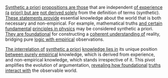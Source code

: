 
[Synthetic a priori](1/_Synthetic%20a%20Priori) [propositions are those](3/3/1/3/3/2/3/.Limitations%20of%20Reason) that are independent [of experience (a](1/1/3/2/2/1/3/3/.Experience-based) [priori) but are](2/1/3/3/1/3/3/.Presumption) [not derived solely](1/1/3/2/1/.Derivation) from the definition of terms (synthetic). [These statements provide](1/2/1/2/2/3/3/.Practical%20Implications) essential knowledge about the world that is both necessary and non-empirical. For example, mathematical truths [and certain fundamental](1/1/3/1/1/1/1/3/.Fundamental) [principles in physics](2/3/2/3/1/2/.Physics) may be considered synthetic a priori. [They are foundational](2/1/1/3/2/1/1/.Foundations) for constructing a [coherent understanding of](2/1/3/3/2/2/.Understanding) reality, bridging pure [logic with empirical](3/3/1/3/1/1/1/.Empirical%20Data) observations.

[The interrelation of](1/1/3/1/2/3/3/.Interconnectedness) [synthetic a priori](1/_Synthetic%20a%20Priori) [knowledge lies in](2/2/3/3/3/2/.Knowledge) its unique position [between purely empirical](3/3/1/3/1/1/1/.Empirical%20Data) knowledge, which is derived from experience, and non-empirical knowledge, which stands irrespective of it. This pivot amplifies the evolution of argumentation, [revealing how foundational](2/1/1/3/2/1/1/.Foundations) [truths interact with](2/2/3/.Truth) the observable world.